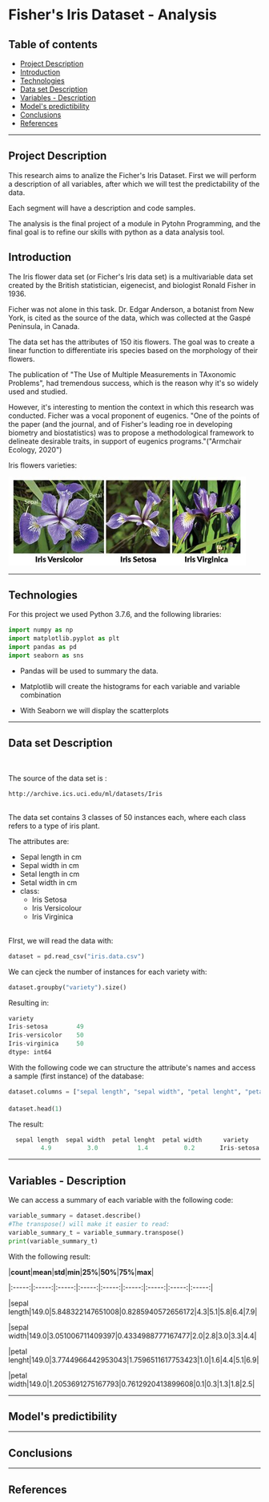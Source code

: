 # Fisher's Iris Dataset - Analysis

## Table of contents
* [Project Description](#Project-Description)
* [Introduction](#Introduction)
* [Technologies](#Technologies)
* [Data set Description](#Dataset-Description)
* [Variables - Description](#Variables-Description)
* [Model's predictibility](#Model's-predictibility)
* [Conclusions](#Conclusions)
* [References](#References)

---

## Project Description
This research aims to analize the Ficher's Iris Dataset. First we will perform a description of all variables, after which we will test the predictability of the data.

Each segment will have a description and code samples.

The analysis is the final project of a module in Pytohn Programming, and the final goal is to refine our skills with python as a data analysis tool.

## Introduction
The Iris flower data set (or Ficher's Iris data set) is a multivariable data set created by the British statistician, eigenecist, and biologist Ronald Fisher in 1936. 

Ficher was not alone in this task. Dr. Edgar Anderson, a botanist from New York, is cited as the source of the data, which was collected at the Gaspé Peninsula, in Canada.

The data set has the attributes of 150 itis flowers. The goal was to create a linear function to differentiate iris species based on the morphology of their flowers.

The publication of "The Use of Multiple Measurements in TAxonomic Problems", had tremendous success, which is the reason why it's so widely used and studied. 

However, it's interesting to mention the context in which this research was conducted. Ficher was a vocal proponent of eugenics. "One of the points of the paper (and the journal, and of Fisher's leading roe in developing biometry and biostatistics) was to propose a methodological framework to delineate desirable traits, in support of eugenics programs."("Armchair Ecology, 2020")

Iris flowers varieties:

![alt Iris flower variety](iris_variety.jpeg)


---

## Technologies
For this project we used Python 3.7.6, and the following libraries:
``` python
import numpy as np
import matplotlib.pyplot as plt
import pandas as pd
import seaborn as sns
```

* Pandas will be used to summary the data.

* Matplotlib will create the histograms for each variable and variable combination

* With Seaborn we will display the scatterplots
---
## Data set Description
<br>

The source of the data set is :

```
http://archive.ics.uci.edu/ml/datasets/Iris
```
<br>
The data set contains 3 classes of 50 instances each, where each class refers to a type of iris plant. 

The attributes are:
* Sepal length in cm
* Sepal width in cm
* Setal length in cm
* Setal width in cm
* class:
    * Iris Setosa
    * Iris Versicolour
    * Iris Virginica

<br>
FIrst, we will read the data with:

```python
dataset = pd.read_csv("iris.data.csv")

```

We can cjeck the number of instances for each variety with:
```python
dataset.groupby("variety").size()
```
Resulting in:
```python
variety
Iris-setosa        49
Iris-versicolor    50
Iris-virginica     50
dtype: int64
```

 With the following code we can structure the attribute's names and access a sample (first instance) of the database:

```python
dataset.columns = ["sepal length", "sepal width", "petal lenght", "petal width", "variety"]

dataset.head(1)
```

The result: 
 ```python
   sepal length  sepal width  petal lenght  petal width      variety
          4.9          3.0           1.4          0.2       Iris-setosa
```
 

---
## Variables - Description

We can access a summary of each variable with the following code:
```python
variable_summary = dataset.describe()
#The transpose() will make it easier to read:
variable_summary_t = variable_summary.transpose() 
print(variable_summary_t)

```

With the following result: 

 |**count**|**mean**|**std**|**min**|**25%**|**50%**|**75%**|**max**|

|:-----:|:-----:|:-----:|:-----:|:-----:|:-----:|:-----:|:-----:|:-----:|

|sepal length|149.0|5.848322147651008|0.8285940572656172|4.3|5.1|5.8|6.4|7.9|

|sepal width|149.0|3.051006711409397|0.4334988777167477|2.0|2.8|3.0|3.3|4.4|

|petal lenght|149.0|3.7744966442953043|1.7596511617753423|1.0|1.6|4.4|5.1|6.9|

|petal width|149.0|1.2053691275167793|0.7612920413899608|0.1|0.3|1.3|1.8|2.5|

 

---
## Model's predictibility
---
## Conclusions
---
## References